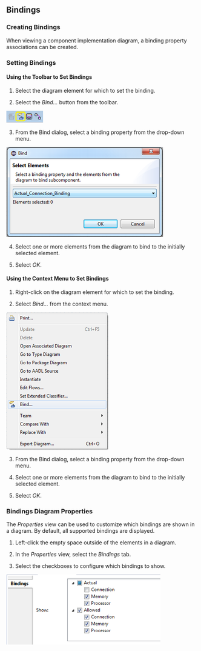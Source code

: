## Bindings



### Creating Bindings
When viewing a component implementation diagram, a binding property associations can be created.



### Setting Bindings



#### Using the Toolbar to Set Bindings
1. Select the diagram element for which to set the binding.

2. Select the *Bind...* button from the toolbar. 

![](images/BindToolbar.png)

3. From the Bind dialog, select a binding property from the drop-down menu.

![](images/Bindings.png)

4. Select one or more elements from the diagram to bind to the initially selected element.

5. Select *OK*.






#### Using the Context Menu to Set Bindings
1. Right-click on the diagram element for which to set the binding.

2. Select *Bind...* from the context menu.

![](images/BindContextMenu.png)

3. From the Bind dialog, select a binding property from the drop-down menu.

4. Select one or more elements from the diagram to bind to the initially selected element.

5. Select *OK*.






### Bindings Diagram Properties
The *Properties* view can be used to customize which bindings are shown in a diagram. By default, all supported bindings are displayed.

1. Left-click the empty space outside of the elements in a diagram.

2. In the *Properties* view, select the *Bindings* tab.

3. Select the checkboxes to configure which bindings to show.

![](images/BindingProperties.png)
